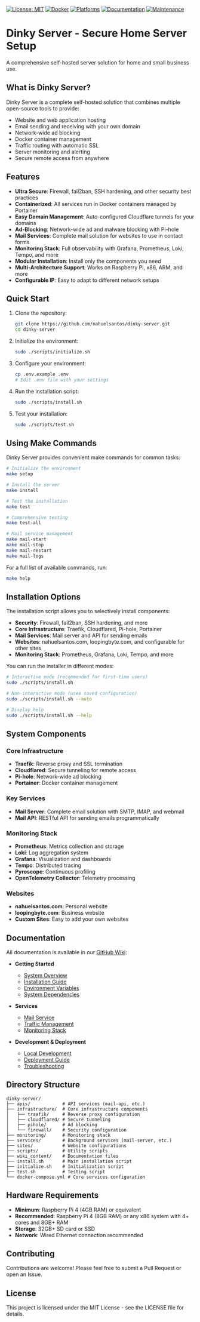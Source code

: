 [![License: MIT](https://img.shields.io/badge/License-MIT-yellow.svg)](https://opensource.org/licenses/MIT)
[![Docker](https://img.shields.io/badge/Docker-Required-blue.svg)](https://www.docker.com/)
[![Platforms](https://img.shields.io/badge/Platforms-Linux%20%7C%20Raspberry%20Pi-green.svg)](#hardware-requirements)
[![Documentation](https://img.shields.io/badge/Wiki-Documentation-informational)](https://github.com/nahuelsantos/dinky-server/wiki)
[![Maintenance](https://img.shields.io/badge/Maintained-Yes-success.svg)](https://github.com/nahuelsantos/dinky-server/commits/main)

# Dinky Server - Secure Home Server Setup

A comprehensive self-hosted server solution for home and small business use.

## What is Dinky Server?

Dinky Server is a complete self-hosted solution that combines multiple open-source tools to provide:

- Website and web application hosting
- Email sending and receiving with your own domain
- Network-wide ad blocking
- Docker container management
- Traffic routing with automatic SSL
- Server monitoring and alerting
- Secure remote access from anywhere

## Features

- **Ultra Secure**: Firewall, fail2ban, SSH hardening, and other security best practices
- **Containerized**: All services run in Docker containers managed by Portainer
- **Easy Domain Management**: Auto-configured Cloudflare tunnels for your domains
- **Ad-Blocking**: Network-wide ad and malware blocking with Pi-hole
- **Mail Services**: Complete mail solution for websites to use in contact forms
- **Monitoring Stack**: Full observability with Grafana, Prometheus, Loki, Tempo, and more
- **Modular Installation**: Install only the components you need
- **Multi-Architecture Support**: Works on Raspberry Pi, x86, ARM, and more
- **Configurable IP**: Easy to adapt to different network setups

## Quick Start

1. Clone the repository:
   ```bash
   git clone https://github.com/nahuelsantos/dinky-server.git
   cd dinky-server
   ```

2. Initialize the environment:
   ```bash
   sudo ./scripts/initialize.sh
   ```

3. Configure your environment:
   ```bash
   cp .env.example .env
   # Edit .env file with your settings
   ```

4. Run the installation script:
   ```bash
   sudo ./scripts/install.sh
   ```

5. Test your installation:
   ```bash
   sudo ./scripts/test.sh
   ```

## Using Make Commands

Dinky Server provides convenient make commands for common tasks:

```bash
# Initialize the environment
make setup

# Install the server
make install

# Test the installation
make test

# Comprehensive testing
make test-all

# Mail service management
make mail-start
make mail-stop
make mail-restart
make mail-logs
```

For a full list of available commands, run:

```bash
make help
```

## Installation Options

The installation script allows you to selectively install components:

- **Security**: Firewall, fail2ban, SSH hardening, and more
- **Core Infrastructure**: Traefik, Cloudflared, Pi-hole, Portainer
- **Mail Services**: Mail server and API for sending emails
- **Websites**: nahuelsantos.com, loopingbyte.com, and configurable for other sites
- **Monitoring Stack**: Prometheus, Grafana, Loki, Tempo, and more

You can run the installer in different modes:

```bash
# Interactive mode (recommended for first-time users)
sudo ./scripts/install.sh

# Non-interactive mode (uses saved configuration)
sudo ./scripts/install.sh --auto

# Display help
sudo ./scripts/install.sh --help
```

## System Components

### Core Infrastructure

- **Traefik**: Reverse proxy and SSL termination
- **Cloudflared**: Secure tunneling for remote access
- **Pi-hole**: Network-wide ad blocking
- **Portainer**: Docker container management

### Key Services

- **Mail Server**: Complete email solution with SMTP, IMAP, and webmail
- **Mail API**: RESTful API for sending emails programmatically

### Monitoring Stack

- **Prometheus**: Metrics collection and storage
- **Loki**: Log aggregation system
- **Grafana**: Visualization and dashboards
- **Tempo**: Distributed tracing
- **Pyroscope**: Continuous profiling
- **OpenTelemetry Collector**: Telemetry processing

### Websites

- **nahuelsantos.com**: Personal website
- **loopingbyte.com**: Business website
- **Custom Sites**: Easy to add your own websites

## Documentation

All documentation is available in our [GitHub Wiki](https://github.com/nahuelsantos/dinky-server/wiki):

- **Getting Started**
  - [System Overview](wiki_content/System-Overview.md)
  - [Installation Guide](wiki_content/Installation-Guide.md)
  - [Environment Variables](wiki_content/Environment-Variables.md)
  - [System Dependencies](wiki_content/System-Dependencies.md)

- **Services**
  - [Mail Service](wiki_content/Mail-Service.md)
  - [Traffic Management](wiki_content/Traffic-Management.md)
  - [Monitoring Stack](wiki_content/Monitoring-Stack.md)

- **Development & Deployment**
  - [Local Development](wiki_content/Local-Development.md)
  - [Deployment Guide](wiki_content/Deployment-Guide.md)
  - [Troubleshooting](wiki_content/Troubleshooting.md)

## Directory Structure

```
dinky-server/
├── apis/            # API services (mail-api, etc.)
├── infrastructure/  # Core infrastructure components
│   ├── traefik/     # Reverse proxy configuration
│   ├── cloudflared/ # Secure tunneling
│   ├── pihole/      # Ad blocking
│   └── firewall/    # Security configuration
├── monitoring/      # Monitoring stack
├── services/        # Background services (mail-server, etc.)
├── sites/           # Website configurations
├── scripts/         # Utility scripts
├── wiki_content/    # Documentation files
├── install.sh       # Main installation script
├── initialize.sh    # Initialization script
├── test.sh          # Testing script
└── docker-compose.yml # Core services configuration
```

## Hardware Requirements

- **Minimum**: Raspberry Pi 4 (4GB RAM) or equivalent
- **Recommended**: Raspberry Pi 4 (8GB RAM) or any x86 system with 4+ cores and 8GB+ RAM
- **Storage**: 32GB+ SD card or SSD
- **Network**: Wired Ethernet connection recommended

## Contributing

Contributions are welcome! Please feel free to submit a Pull Request or open an Issue.

## License

This project is licensed under the MIT License - see the LICENSE file for details.
